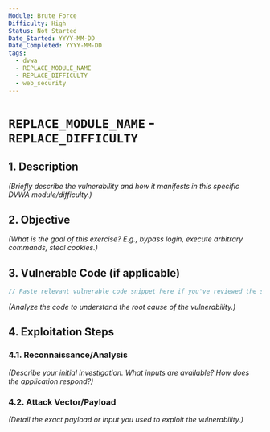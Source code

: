 ```yaml
---
Module: Brute Force
Difficulty: High
Status: Not Started
Date_Started: YYYY-MM-DD
Date_Completed: YYYY-MM-DD
tags:
  - dvwa
  - REPLACE_MODULE_NAME
  - REPLACE_DIFFICULTY
  - web_security
---
```


# `REPLACE_MODULE_NAME` - `REPLACE_DIFFICULTY`

## 1. Description

*(Briefly describe the vulnerability and how it manifests in this specific DVWA module/difficulty.)*

## 2. Objective

*(What is the goal of this exercise? E.g., bypass login, execute arbitrary commands, steal cookies.)*

## 3. Vulnerable Code (if applicable)

```php
// Paste relevant vulnerable code snippet here if you've reviewed the source
```
*(Analyze the code to understand the root cause of the vulnerability.)*

## 4. Exploitation Steps

### 4.1. Reconnaissance/Analysis

*(Describe your initial investigation. What inputs are available? How does the application respond?)*

### 4.2. Attack Vector/Payload

*(Detail the exact payload or input you used to exploit the vulnerability.)*